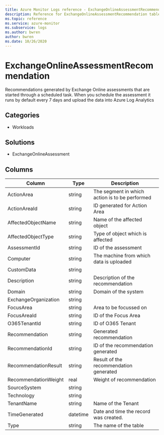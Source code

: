 ```yaml
---
title: Azure Monitor Logs reference - ExchangeOnlineAssessmentRecommendation
description: Reference for ExchangeOnlineAssessmentRecommendation table in Azure Monitor Logs.
ms.topic: reference
ms.service: azure-monitor
ms.subservice: logs
ms.author: bwren
author: bwren
ms.date: 10/26/2020
---
```


# ExchangeOnlineAssessmentRecommendation

 Recommendations generated by Exchange Online assessments that are started through a scheduled task. When you schedule the assessment it runs by default every 7 days and upload the data into Azure Log Analytics

## Categories

- Workloads
## Solutions

- ExchangeOnlineAssessment




## Columns

|Column|Type|Description|
|---|---|---|
|ActionArea|string|The segment in which action is to be performed|
|ActionAreaId|string|ID generated for Action Area|
|AffectedObjectName|string|Name of the affected object|
|AffectedObjectType|string|Type of object which is affected|
|AssessmentId|string|ID of the assessment|
|Computer|string|The machine from which data is uploaded|
|CustomData|string||
|Description|string|Description of the recommendation|
|Domain|string|Domain of the system|
|ExchangeOrganization|string||
|FocusArea|string|Area to be focussed on|
|FocusAreaId|string|ID of the Focus Area|
|O365TenantId|string|ID of O365 Tenant|
|Recommendation|string|Generated recommendation|
|RecommendationId|string|ID of the recommendation generated|
|RecommendationResult|string|Result of the recommendation generated|
|RecommendationWeight|real|Weight of recommendation|
|SourceSystem|string||
|Technology|string||
|TenantName|string|Name of the Tenant|
|TimeGenerated|datetime|Date and time the record was created.|
|Type|string|The name of the table|
